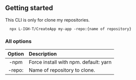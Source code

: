 

## Getting started

This CLI is only for clone my repositories.

```console
  npx L-IGH-T/CreateApp my-app -repo:{name of repository}
```

### All options

|                               Option                              | Description                                                                                                                              |
| :---------------------------------------------------------------: | :-------------------------------------
|  -npm                                                             | Force install with npm. default: yarn
|  -repo:                                                           | Name of repository to clone.